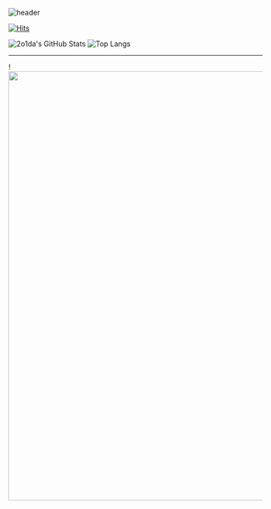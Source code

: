 ![header](https://capsule-render.vercel.app/api?type=wave&color=gradient&height=300&section=header&text=SOL%20GIT&fontSize=50)

[![Hits](https://hits.seeyoufarm.com/api/count/incr/badge.svg?url=https%3A%2F%2Fgithub.com%2F2o1da&count_bg=%2379C83D&title_bg=%23555555&icon=&icon_color=%23E7E7E7&title=hits&edge_flat=false)](https://hits.seeyoufarm.com)

![2o1da's GitHub Stats](https://github-readme-stats.vercel.app/api?username=2o1da&show_icons=true&hide=stars) ![Top Langs](https://github-readme-stats.vercel.app/api/top-langs/?username=2o1da&layout=compact)

---

!<img src="https://ichef.bbci.co.uk/news/1024/cpsprodpb/2683/production/_114695890_michaelspencerjones-oasistablefootball-rockfieldstudios1995.jpg" width="850">

<!---
2o1da/2o1da is a ✨ special ✨ repository because its `README.md` (this file) appears on your GitHub profile.
You can click the Preview link to take a look at your changes.
--->
